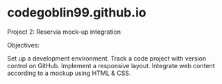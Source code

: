 # codegoblin99.github.io
Project 2: Reservia mock-up integration

Objectives:

Set up a development environment.
Track a code project with version control on GitHub.
Implement a responsive layout.
Integrate web content according to a mockup using HTML & CSS.
